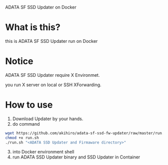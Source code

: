 ADATA SF SSD Updater on Docker

What is this?
==============

this is ADATA SF SSD Updater run on Docker

Notice
======

ADATA SF SSD Updater require X Environmet.

you run X server on local or SSH XForwarding.

How to use
==========

1. Download Updater by your hands.
2. do command
```bash
wget https://github.com/akihiro/adata-sf-ssd-fw-updater/raw/master/run.sh
chmod +x run.sh
./run.sh "<ADATA SSD Updater and Firmaware directory>"
```
3. into Docker environment shell
4. run ADATA SSD Updater binary and SSD Updater in Container
